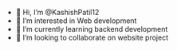 - 👋 Hi, I’m @KashishPatil12
- 👀 I’m interested in Web development 
- 🌱 I’m currently learning backend development
- 💞️ I’m looking to collaborate on website project

<!---
KashishPatil12/KashishPatil12 is a ✨ special ✨ repository because its `README.md` (this file) appears on your GitHub profile.
You can click the Preview link to take a look at your changes.
--->
